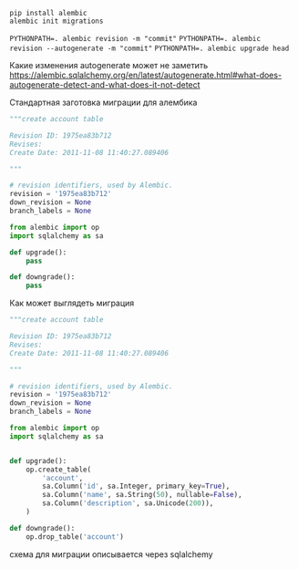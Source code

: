 ```
pip install alembic
alembic init migrations
```

`PYTHONPATH=. alembic revision -m "commit"`
`PYTHONPATH=. alembic revision --autogenerate -m "commit"`
`PYTHONPATH=. alembic upgrade head`


Какие изменения autogenerate может не заметить
https://alembic.sqlalchemy.org/en/latest/autogenerate.html#what-does-autogenerate-detect-and-what-does-it-not-detect

Стандартная заготовка миграции для алембика
```python
"""create account table

Revision ID: 1975ea83b712
Revises:
Create Date: 2011-11-08 11:40:27.089406

"""

# revision identifiers, used by Alembic.
revision = '1975ea83b712'
down_revision = None
branch_labels = None

from alembic import op
import sqlalchemy as sa

def upgrade():
    pass

def downgrade():
    pass
```


Как может выглядеть миграция
```python
"""create account table

Revision ID: 1975ea83b712
Revises:
Create Date: 2011-11-08 11:40:27.089406

"""

# revision identifiers, used by Alembic.
revision = '1975ea83b712'
down_revision = None
branch_labels = None

from alembic import op
import sqlalchemy as sa


def upgrade():
    op.create_table(
        'account',
        sa.Column('id', sa.Integer, primary_key=True),
        sa.Column('name', sa.String(50), nullable=False),
        sa.Column('description', sa.Unicode(200)),
    )

def downgrade():
    op.drop_table('account')
```
схема для миграции описывается через sqlalchemy